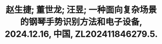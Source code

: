 ---
title: "赵生捷; 董世龙; 汪昱; 一种面向复杂场景的钢琴手势识别方法和电子设备, 2024.12.16, 中国, ZL202411846279.5."
collection: publications
category: patents
---